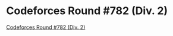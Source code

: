# Codeforces Round #782 (Div. 2)
[Codeforces Round #782 (Div. 2)](https://aiwithcloud.com/2022/09/15/codeforces_round_782_div-_2/)